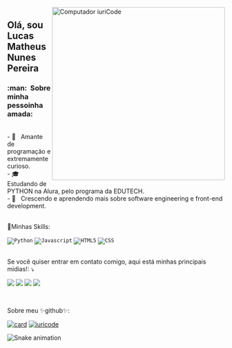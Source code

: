 <img src="https://raw.githubusercontent.com/MicaelliMedeiros/micaellimedeiros/master/image/computer-illustration.png" min-width="400px" max-width="400px" width="400px" align="right" alt="Computador iuriCode">
<h2>Olá, sou Lucas Matheus Nunes Pereira</h2>
<h3>:man: &nbsp;Sobre minha pessoinha amada:</h3>
<br>
- 🤔 &nbsp; Amante de programação e extremamente curioso.
<br>
- 🎓 &nbsp; Estudando de PYTHON na Alura, pelo programa da EDUTECH.
<br>
- 🌱 &nbsp; Crescendo e aprendendo mais sobre software engineering e front-end development.
<br>
<br>

<p>
🚀Minhas Skills:
</p>

<code><img src="https://img.shields.io/badge/Python-3776AB?style=for-the-badge&logo=python&logoColor=white" alt="Python"/></code>
<code><img src="https://img.shields.io/badge/JavaScript-F7DF1E?style=for-the-badge&logo=javascript&logoColor=black" alt="Javascript"/></code>
<code><img src="https://img.shields.io/badge/HTML5-E34F26?style=for-the-badge&logo=html5&logoColor=white" alt="HTML5"/></code>
<code><img src="https://img.shields.io/badge/CSS3-1572B6?style=for-the-badge&logo=css3&logoColor=white" alt="CSS"/></code>
<br>
<br>

<p>
Se você quiser entrar em contato comigo, aqui está minhas principais midias!: ⤵️
</p>
<p align="left">
  <a href="https://www.facebook.com/Lukitias/" alt="facebook">
    <img src="https://img.shields.io/badge/Facebook-1877F2?style=for-the-badge&logo=facebook&logoColor=white" /></a>
          
  <a href="https://www.reddit.com/user/PotatoBreadDad" alt="Reddit">
    <img src="https://img.shields.io/badge/Reddit-FF4500?style=for-the-badge&logo=reddit&logoColor=white"/></a>
  
  <a href="https://www.instagram.com/lulu_mathel/" alt="Instagram">
    <img src="https://img.shields.io/badge/Instagram-E4405F?style=for-the-badge&logo=instagram&logoColor=white"/></a>

  <a href="mailto: lucasmathues416@outlook.com" alt="outlook">
    <img src="https://img.shields.io/badge/Microsoft_Outlook-0078D4?style=for-the-badge&logo=microsoft-outlook&logoColor=white"/></a>

</p> 
<br>
<p>Sobre meu ✨github✨:</p>
  
[![card](https://github-readme-stats.vercel.app/api?username=Lukiticas&theme=dark)](https://github.com/Lukiticas/)
[![iuricode](https://github-readme-stats.vercel.app/api/top-langs/?username=Lukiticas&layout=compact&theme=dark)](https://github.com/Lukiticas/)

 ![Snake animation](https://github.com/Lukiticas/Lukiticas/blob/output/github-contribution-grid-snake.svg)





